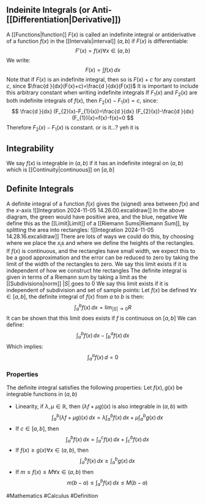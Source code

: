 ## Indeinite Integrals (or Anti-[[Differentiation|Derivative]])
A [[Functions|function]] $F(x)$ is called an indefinite integral or antiderivative of a function $f(x)$ in the [[Intervals|interval]] $(a,b)$ if $F(x)$ is differentiable:
$$
F'(x)=f(x)\forall x\in (a,b)
$$
We write:
$$
F(x)=\int f(x) \, dx
$$
Note that if $F(x)$ is an indefinite integral, then so is $F(x)+c$ for any constant $c$, since $\frac{d }{dx}(F(x)+c)=\frac{d }{dx}(F(x))$
It is important to include this arbitrary constant when writing indefinite integrals
If $F_{1}(x)$ and $F_{2}(x)$ are both indefinite integrals of $f(x)$, then $F_{2}(x)-F_{1}(x)=c$, since:
$$
\frac{d }{dx} (F_{2}(x)-F_{1}(x))=\frac{d }{dx} (F_{2}(x))-\frac{d }{dx} (F_{1})(x)=f(x)-f(x)=0
$$
Therefore $F_{2}(x)-F_{1}(x)$ is constant. or is it...? yeh it is
## Integrability
We say $f(x)$ is integrable in $(a,b)$ if it has an indefinite integral on $(a,b)$ which is [[Continuity|continuous]] on $[a,b]$
## Definite Integrals
A definite integral of a function $f(x)$ gives the (signed) area between $f(x)$ and the $x$-axis
![[Integration 2024-11-05 14.26.00.excalidraw]]
In the above diagram, the green would have positive area, and the blue, negative
We define this as the [[Limit|Limit]] of a [[Riemann Sums|Riemann Sum]], by splitting the area into rectangles:
![[Integration 2024-11-05 14.28.16.excalidraw]]
There are lots of ways we could do this, by choosing where we place the $x_{i}$s and where we define the heights of the rectangles. If $f(x)$ is continuous, and the rectangles have small width, we expect this to be a good approximation and the error can be reduced to zero by taking the limit of the width of the rectangles to zero. We say this limit exists if it is independent of how we construct hte rectangles
The definite integral is given in terms of a Riemann sum by taking a limit as the [[Subdivisions|norm]] $|S|$ goes to 0
We say this limit exists if it is independent of subdivision and set of sample points:
Let $f(x)$ be defined $\forall x\in[a,b]$, the definite integral of $f(x)$ from $a$ to $b$ is then:
$$
\int ^{b}_{a} f(x) \, dx =\lim_{ |S| \to 0 } R
$$
It can be shown that this limit does exists if $f$ is continuous on $[a,b]$
We can define:
$$
\int ^{b}_{a} f(x) \, dx -\int ^{a}_{b}  f(x)\, dx 
$$
Which implies:
$$
\int ^{a}_{a} f(x) \, d=0
$$
### Properties
The definite integral satisfies the following properties:
Let $f(x),g(x)$ be integrable functions in $(a,b)$
- Linearity, if $\lambda,\mu \in\mathbb{R}$, then $(\lambda f+\mu g)(x)$ is also integrable in $(a,b)$ with
$$
\int ^{b}_{a} (\lambda f+\mu g)(x) \, dx =\lambda \int ^{b}_{a} f(x) \, dx +\mu \int ^{b}_{a} g(x) \, dx 
$$
- If $c\in[a,b]$, then
$$
\int ^{b}_{a} f(x) \, dx =\int ^{c}_{a} f(x) \, dx +\int ^{b}_{c} f(x) \, dx 
$$
- If $f(x)\geq g(x)\forall x\in(a,b)$, then
$$
\int ^{b}_{a} f(x) \, dx \geq \int ^{b}_{a} g(x) \, dx 
$$
- If $m\leq f(x)\leq M\forall x\in(a,b)$ then
$$
m(b-a)\leq\int ^{b}_{a} f(x) \, dx \leq M(b-a)
$$

#Mathematics #Calculus #Definition